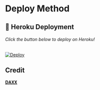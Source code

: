 # Deploy Method

## 🚀 Heroku Deployment
###### Click the button below to deploy on Heroku!
[![Deploy](https://www.herokucdn.com/deploy/button.svg)](https://dashboard.heroku.com/new?template=https://github.com/DAXXSIR/TGX)




## Credit


[𝐃𝐀𝐗𝐗](https://github.com/DAXXSIR3)
